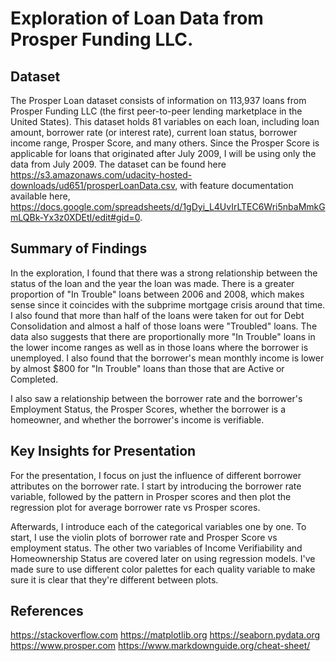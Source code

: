 # Exploration of Loan Data from Prosper Funding LLC.

## Dataset
The Prosper Loan dataset consists of information on 113,937 loans from Prosper
Funding LLC (the first peer-to-peer lending marketplace in the United States).
This dataset holds 81 variables on each loan, including loan amount, borrower
rate (or interest rate), current loan status, borrower income range,
Prosper Score, and many others. Since the Prosper Score is applicable for loans
that originated after July 2009, I will be using only the data from July 2009.
The dataset can be found here
https://s3.amazonaws.com/udacity-hosted-downloads/ud651/prosperLoanData.csv,
with feature documentation available here,
https://docs.google.com/spreadsheets/d/1gDyi_L4UvIrLTEC6Wri5nbaMmkGmLQBk-Yx3z0XDEtI/edit#gid=0.


## Summary of Findings

In the exploration, I found that there was a strong relationship between the
status of the loan and the year the loan was made. There is a greater proportion
of "In Trouble" loans between 2006 and 2008, which makes sense since it coincides
with the subprime mortgage crisis around that time. I also found that more than
half of the loans were taken for out for Debt Consolidation and almost a half
of those loans were "Troubled" loans. The data also suggests that there are
proportionally more "In Trouble" loans in the lower income ranges as well as in
those loans where the borrower is unemployed. I also found that the
borrower's mean monthly income is lower by almost $800 for "In Trouble" loans
than those that are Active or Completed.

I also saw a relationship between the borrower rate and the borrower's
Employment Status, the Prosper Scores, whether the borrower is
a homeowner, and whether the borrower's income is verifiable.

## Key Insights for Presentation

For the presentation, I focus on just the influence of different borrower
attributes on the borrower rate. I start by introducing the borrower rate
variable, followed by the pattern in Prosper scores and then plot the
regression plot for average borrower rate vs Prosper scores.

Afterwards, I introduce each of the categorical variables one by one. To start,
I use the violin plots of borrower rate and Prosper Score vs employment status.
The other two variables of Income Verifiability and Homeownership Status are
covered later on using regression models. I've made sure to use different color
palettes for each quality variable to make sure it is clear that they're
different between plots.

## References
https://stackoverflow.com
https://matplotlib.org
https://seaborn.pydata.org
https://www.prosper.com
https://www.markdownguide.org/cheat-sheet/
